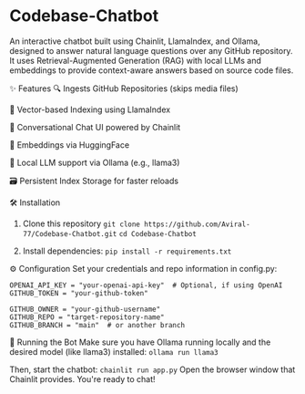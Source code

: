 # Codebase-Chatbot

An interactive chatbot built using Chainlit, LlamaIndex, and Ollama, designed to answer natural language questions over any GitHub repository. It uses Retrieval-Augmented Generation (RAG) with local LLMs and embeddings to provide context-aware answers based on source code files.

✨ Features
🔍 Ingests GitHub Repositories (skips media files)

🧠 Vector-based Indexing using LlamaIndex

💬 Conversational Chat UI powered by Chainlit

🧩 Embeddings via HuggingFace

🦙 Local LLM support via Ollama (e.g., llama3)

🗃️ Persistent Index Storage for faster reloads

🛠️ Installation
1. Clone this repository
`git clone https://github.com/Aviral-77/Codebase-Chatbot.git`
`cd Codebase-Chatbot`

2. Install dependencies:
`pip install -r requirements.txt`


⚙️ Configuration
Set your credentials and repo information in config.py:

```
OPENAI_API_KEY = "your-openai-api-key"  # Optional, if using OpenAI
GITHUB_TOKEN = "your-github-token"

GITHUB_OWNER = "your-github-username"
GITHUB_REPO = "target-repository-name"
GITHUB_BRANCH = "main"  # or another branch
```

🧪 Running the Bot
Make sure you have Ollama running locally and the desired model (like llama3) installed:
`ollama run llama3`


Then, start the chatbot:
`chainlit run app.py`
Open the browser window that Chainlit provides. You're ready to chat!
